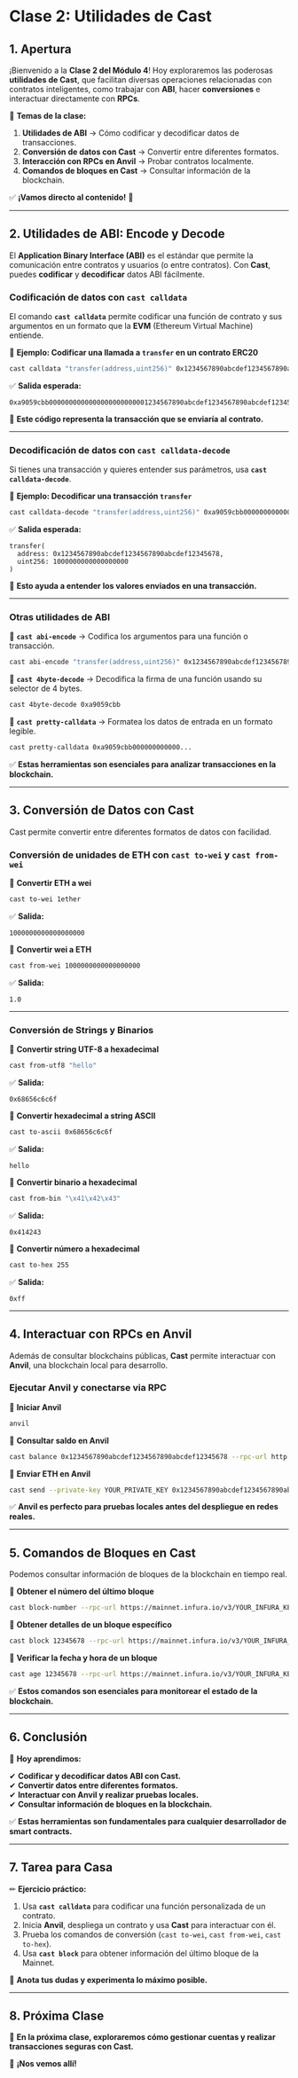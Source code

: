 # **Clase 2: Utilidades de Cast**  

## **1. Apertura**  

¡Bienvenido a la **Clase 2 del Módulo 4**! Hoy exploraremos las poderosas **utilidades de Cast**, que facilitan diversas operaciones relacionadas con contratos inteligentes, como trabajar con **ABI**, hacer **conversiones** e interactuar directamente con **RPCs**.  

📌 **Temas de la clase:**  

1. **Utilidades de ABI** → Cómo codificar y decodificar datos de transacciones.  
2. **Conversión de datos con Cast** → Convertir entre diferentes formatos.  
3. **Interacción con RPCs en Anvil** → Probar contratos localmente.  
4. **Comandos de bloques en Cast** → Consultar información de la blockchain.  

✅ **¡Vamos directo al contenido!** 🚀  

---

## **2. Utilidades de ABI: Encode y Decode**  

El **Application Binary Interface (ABI)** es el estándar que permite la comunicación entre contratos y usuarios (o entre contratos). Con **Cast**, puedes **codificar** y **decodificar** datos ABI fácilmente.  

### **Codificación de datos con `cast calldata`**  

El comando **`cast calldata`** permite codificar una función de contrato y sus argumentos en un formato que la **EVM** (Ethereum Virtual Machine) entiende.  

📌 **Ejemplo: Codificar una llamada a `transfer` en un contrato ERC20**  

```bash
cast calldata "transfer(address,uint256)" 0x1234567890abcdef1234567890abcdef12345678 1000000000000000000
```

✅ **Salida esperada:**  

```
0xa9059cbb0000000000000000000000001234567890abcdef1234567890abcdef12345678000000000000000000000000000000000000000000000000000000000000000001
```

📌 **Este código representa la transacción que se enviaría al contrato.**  

---

### **Decodificación de datos con `cast calldata-decode`**  

Si tienes una transacción y quieres entender sus parámetros, usa **`cast calldata-decode`**.  

📌 **Ejemplo: Decodificar una transacción `transfer`**  

```bash
cast calldata-decode "transfer(address,uint256)" 0xa9059cbb0000000000000000000000001234567890abcdef1234567890abcdef12345678000000000000000000000000000000000000000000000000000000000000000001
```

✅ **Salida esperada:**  

```
transfer(
  address: 0x1234567890abcdef1234567890abcdef12345678,
  uint256: 1000000000000000000
)
```

📌 **Esto ayuda a entender los valores enviados en una transacción.**  

---

### **Otras utilidades de ABI**  

📌 **`cast abi-encode`** → Codifica los argumentos para una función o transacción.  

```bash
cast abi-encode "transfer(address,uint256)" 0x1234567890abcdef1234567890abcdef12345678 1000
```

📌 **`cast 4byte-decode`** → Decodifica la firma de una función usando su selector de 4 bytes.  

```bash
cast 4byte-decode 0xa9059cbb
```

📌 **`cast pretty-calldata`** → Formatea los datos de entrada en un formato legible.  

```bash
cast pretty-calldata 0xa9059cbb000000000000...
```

✅ **Estas herramientas son esenciales para analizar transacciones en la blockchain.**  

---

## **3. Conversión de Datos con Cast**  

Cast permite convertir entre diferentes formatos de datos con facilidad.  

### **Conversión de unidades de ETH con `cast to-wei` y `cast from-wei`**  

📌 **Convertir ETH a wei**  

```bash
cast to-wei 1ether
```

✅ **Salida:**  

```
1000000000000000000
```

📌 **Convertir wei a ETH**  

```bash
cast from-wei 1000000000000000000
```

✅ **Salida:**  

```
1.0
```

---

### **Conversión de Strings y Binarios**  

📌 **Convertir string UTF-8 a hexadecimal**  

```bash
cast from-utf8 "hello"
```

✅ **Salida:**  

```
0x68656c6c6f
```

📌 **Convertir hexadecimal a string ASCII**  

```bash
cast to-ascii 0x68656c6c6f
```

✅ **Salida:**  

```
hello
```

📌 **Convertir binario a hexadecimal**  

```bash
cast from-bin "\x41\x42\x43"
```

✅ **Salida:**  

```
0x414243
```

📌 **Convertir número a hexadecimal**  

```bash
cast to-hex 255
```

✅ **Salida:**  

```
0xff
```

---

## **4. Interactuar con RPCs en Anvil**  

Además de consultar blockchains públicas, **Cast** permite interactuar con **Anvil**, una blockchain local para desarrollo.  

### **Ejecutar Anvil y conectarse via RPC**  

📌 **Iniciar Anvil**  

```bash
anvil
```

📌 **Consultar saldo en Anvil**  

```bash
cast balance 0x1234567890abcdef1234567890abcdef12345678 --rpc-url http://127.0.0.1:8545
```

📌 **Enviar ETH en Anvil**  

```bash
cast send --private-key YOUR_PRIVATE_KEY 0x1234567890abcdef1234567890abcdef12345678 --value 0.1ether --rpc-url http://127.0.0.1:8545
```

✅ **Anvil es perfecto para pruebas locales antes del despliegue en redes reales.**  

---

## **5. Comandos de Bloques en Cast**  

Podemos consultar información de bloques de la blockchain en tiempo real.  

📌 **Obtener el número del último bloque**  

```bash
cast block-number --rpc-url https://mainnet.infura.io/v3/YOUR_INFURA_KEY
```

📌 **Obtener detalles de un bloque específico**  

```bash
cast block 12345678 --rpc-url https://mainnet.infura.io/v3/YOUR_INFURA_KEY
```

📌 **Verificar la fecha y hora de un bloque**  

```bash
cast age 12345678 --rpc-url https://mainnet.infura.io/v3/YOUR_INFURA_KEY
```

✅ **Estos comandos son esenciales para monitorear el estado de la blockchain.**  

---

## **6. Conclusión**  

📌 **Hoy aprendimos:**  

✔ **Codificar y decodificar datos ABI con Cast.**  
✔ **Convertir datos entre diferentes formatos.**  
✔ **Interactuar con Anvil y realizar pruebas locales.**  
✔ **Consultar información de bloques en la blockchain.**  

✅ **Estas herramientas son fundamentales para cualquier desarrollador de smart contracts.**  

---

## **7. Tarea para Casa**  

✏ **Ejercicio práctico:**  

1. Usa **`cast calldata`** para codificar una función personalizada de un contrato.  
2. Inicia **Anvil**, despliega un contrato y usa **Cast** para interactuar con él.  
3. Prueba los comandos de conversión (`cast to-wei`, `cast from-wei`, `cast to-hex`).  
4. Usa **`cast block`** para obtener información del último bloque de la Mainnet.  

📌 **Anota tus dudas y experimenta lo máximo posible.**  

---

## **8. Próxima Clase**  

📅 **En la próxima clase, exploraremos cómo gestionar cuentas y realizar transacciones seguras con Cast.**  

🚀 **¡Nos vemos allí!**  
